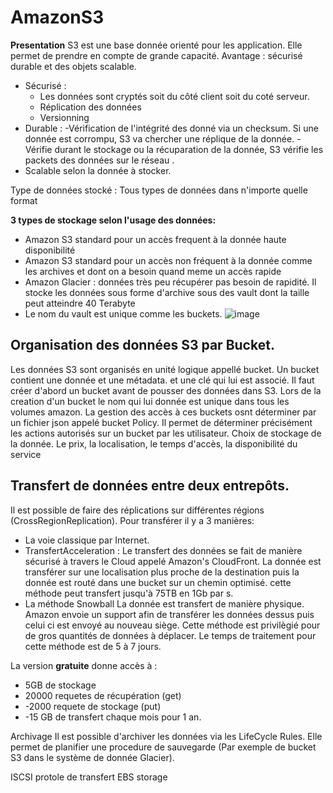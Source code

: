 
# AmazonS3

**Presentation** 
S3 est une base donnée orienté pour les application. Elle permet de prendre en compte de grande capacité. 
Avantage : sécurisé durable et des objets scalable.
- Sécurisé  : 
	-  Les données sont cryptés soit du côté client soit du coté serveur.
	- Réplication des données
	- Versionning
- Durable :
	-Vérification de l'intégrité des donné via un checksum.
	Si une donnée est corrompu, S3 va chercher une réplique de la donnée.
	-Vérifie durant le stockage ou la récuparation de la donnée, S3 vérifie les packets des données sur le réseau .
- Scalable selon la donnée à stocker. 

Type de données stocké : Tous types de données dans n'importe quelle format

**3  types de stockage selon l'usage des données:**
- Amazon S3 standard  pour un accès frequent à la donnée haute disponibilité
- Amazon S3 standard pour un accès non fréquent à la donnée comme les archives et dont on a besoin quand meme un accès rapide
- Amazon Glacier :  données très peu  récupérer pas besoin de rapidité. Il stocke les données sous forme d'archive sous des vault dont la taille peut atteindre 40 Terabyte
- Le nom du vault est unique comme les buckets.
![image](https://i.ibb.co/jVf7dTt/image-528x169.png)
## Organisation des données S3 par Bucket.
Les données S3 sont organisés en unité logique appellé bucket.
Un bucket contient une donnée et une métadata. et une clé qui lui est associé.
Il faut créer d'abord un bucket avant de pousser des données dans S3.
Lors de la creation d'un bucket le nom qui lui donnée est unique dans tous les volumes amazon.
La gestion des accès à ces buckets osnt déterminer par un fichier json appelé bucket Policy.
Il permet de déterminer précisément les actions autorisés sur un bucket par les utilisateur.
Choix de stockage de la donnée.
Le prix, la localisation, le temps d'accès, la disponibilité du service

## Transfert de données entre deux entrepôts.
Il est possible de faire des réplications sur différentes régions (CrossRegionReplication).
Pour transférer il y a 3 manières:
- La voie classique par Internet.
- TransfertAcceleration : 
Le transfert des données se fait de manière sécurisé à travers le Cloud appelé Amazon's CloudFront. La donnée est transférer sur une localisation plus proche de la destination puis la donnée est routé dans une bucket sur un chemin optimisé.
cette méthode peut transfert jusqu'à 75TB en 1Gb par s.
- La méthode Snowball  La donnée est transfert de manière physique. Amazon envoie un support afin de transférer les données dessus puis celui ci est envoyé au nouveau siège. Cette méthode est privilègié pour de gros quantités de données à déplacer.  Le temps de traitement pour cette méthode est de 5 à 7 jours.
 
 La version **gratuite** donne accès à :
 - 5GB de stockage 
-  20000 requetes de récupération  (get)
- -2000 requete de stockage  (put)
- -15 GB de transfert chaque mois pour 1 an.


Archivage 
Il est possible d'archiver les données via les LifeCycle Rules. Elle permet de planifier une procedure de sauvegarde (Par exemple de bucket S3 dans le système de donnée Glacier).

ISCSI protole de transfert
EBS storage
<!--stackedit_data:
eyJoaXN0b3J5IjpbNzYwODg4NTM5LC00Mjg3NjAyNDcsNDMwNj
k0NTUwLDExMTQ2ODQ0NTYsMzI4MTk5MDg1LDMxNDIzMjQ2MSwx
MDI5MDcxNDE3LC0zMzA4MTk2OTcsLTY1NzY1MDA4N119
-->